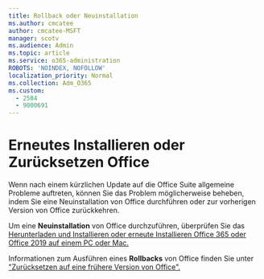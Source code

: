 ```yaml
---
title: Rollback oder Neuinstallation
ms.author: cmcatee
author: cmcatee-MSFT
manager: scotv
ms.audience: Admin
ms.topic: article
ms.service: o365-administration
ROBOTS: 'NOINDEX, NOFOLLOW'
localization_priority: Normal
ms.collection: Adm_O365
ms.custom:
  - 2584
  - 9000691
---
```


# <a name="reinstall-or-roll-back-office"></a>Erneutes Installieren oder Zurücksetzen Office

Wenn nach einem kürzlichen Update auf die Office Suite allgemeine Probleme auftreten, können Sie das Problem möglicherweise beheben, indem Sie eine Neuinstallation von Office durchführen oder zur vorherigen Version von Office zurückkehren.

Um eine **Neuinstallation** von Office durchzuführen, überprüfen Sie das [Herunterladen und Installieren oder erneute Installieren Office 365 oder Office 2019 auf einem PC oder Mac.](https://support.office.com/article/download-and-install-or-reinstall-office-365-or-office-2019-on-a-pc-or-mac-4414eaaf-0478-48be-9c42-23adc4716658)

Informationen zum Ausführen eines **Rollbacks** von Office finden Sie unter ["Zurücksetzen auf eine frühere Version von Office".](https://support.microsoft.com/help/2770432/how-to-revert-to-an-earlier-version-of-office-2013-or-office-2016-clic)
